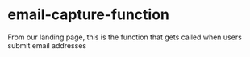 # email-capture-function

From our landing page, this is the function that gets called
when users submit email addresses